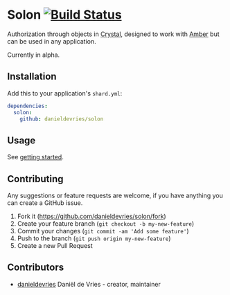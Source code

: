 # Solon [![Build Status](https://travis-ci.org/danieldevries/solon.svg?branch=master)](https://travis-ci.org/danieldevries/solon)

Authorization through objects in [Crystal](https://github.com/crystal-lang/crystal), designed to work with [Amber](https://github.com/amberframework/amber) but can be used in any application.

Currently in alpha.

## Installation

Add this to your application's `shard.yml`:

```yaml
dependencies:
  solon:
    github: danieldevries/solon
```

## Usage

See [getting started](https://github.com/danieldevries/solon/wiki/Getting-started-(Amber)).

## Contributing

Any suggestions or feature requests are welcome, if you have anything you can create a GitHub issue.

1. Fork it (<https://github.com/danieldevries/solon/fork>)
2. Create your feature branch (`git checkout -b my-new-feature`)
3. Commit your changes (`git commit -am 'Add some feature'`)
4. Push to the branch (`git push origin my-new-feature`)
5. Create a new Pull Request

## Contributors

- [danieldevries](https://github.com/danieldevries) Daniël de Vries - creator, maintainer
